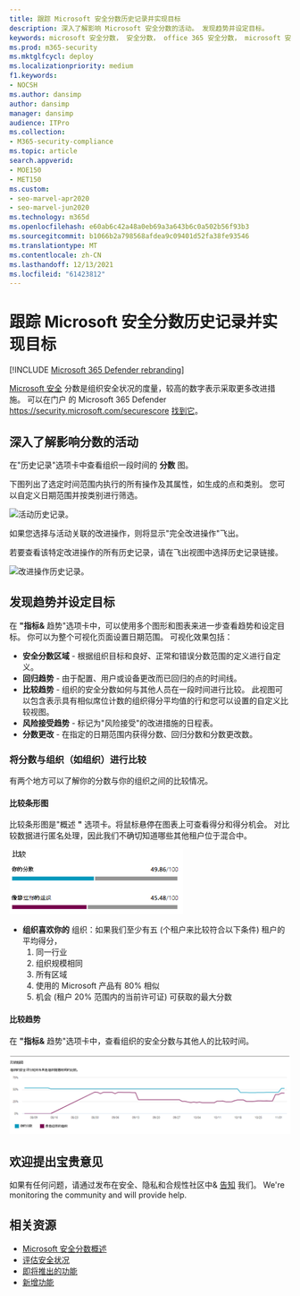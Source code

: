 ```yaml
---
title: 跟踪 Microsoft 安全分数历史记录并实现目标
description: 深入了解影响 Microsoft 安全分数的活动。 发现趋势并设定目标。
keywords: microsoft 安全分数， 安全分数， office 365 安全分数， microsoft 安全分数， Microsoft 365 Defender门户， 改进操作
ms.prod: m365-security
ms.mktglfcycl: deploy
ms.localizationpriority: medium
f1.keywords:
- NOCSH
ms.author: dansimp
author: dansimp
manager: dansimp
audience: ITPro
ms.collection:
- M365-security-compliance
ms.topic: article
search.appverid:
- MOE150
- MET150
ms.custom:
- seo-marvel-apr2020
- seo-marvel-jun2020
ms.technology: m365d
ms.openlocfilehash: e60ab6c42a48a0eb69a3a643b6c0a502b56f93b3
ms.sourcegitcommit: b1066b2a798568afdea9c09401d52fa38fe93546
ms.translationtype: MT
ms.contentlocale: zh-CN
ms.lasthandoff: 12/13/2021
ms.locfileid: "61423812"
---
```

# <a name="track-your-microsoft-secure-score-history-and-meet-goals"></a>跟踪 Microsoft 安全分数历史记录并实现目标

[!INCLUDE [Microsoft 365 Defender rebranding](../includes/microsoft-defender.md)]

[Microsoft 安全](microsoft-secure-score.md) 分数是组织安全状况的度量，较高的数字表示采取更多改进措施。 可以在门户 的 Microsoft 365 Defender https://security.microsoft.com/securescore [找到它](microsoft-365-defender.md#the-microsoft-365-defender-portal)。

## <a name="gain-insights-into-activity-that-has-affected-your-score"></a>深入了解影响分数的活动

在"历史记录"选项卡中查看组织一段时间的 **分数** 图。

下图列出了选定时间范围内执行的所有操作及其属性，如生成的点和类别。 您可以自定义日期范围并按类别进行筛选。

![活动历史记录。](../../media/secure-score/secure-score-history-activity.png)

如果您选择与活动关联的改进操作，则将显示"完全改进操作"飞出。

若要查看该特定改进操作的所有历史记录，请在飞出视图中选择历史记录链接。

![改进操作历史记录。](../../media/secure-score/secure-score-history-flyout.png)

## <a name="discover-trends-and-set-goals"></a>发现趋势并设定目标

在 **"指标&** 趋势"选项卡中，可以使用多个图形和图表来进一步查看趋势和设定目标。 你可以为整个可视化页面设置日期范围。 可视化效果包括：

* **安全分数区域** - 根据组织目标和良好、正常和错误分数范围的定义进行自定义。
* **回归趋势** - 由于配置、用户或设备更改而已回归的点的时间线。  
* **比较趋势** - 组织的安全分数如何与其他人员在一段时间进行比较。 此视图可以包含表示具有相似席位计数的组织得分平均值的行和您可以设置的自定义比较视图。
* **风险接受趋势** - 标记为"风险接受"的改进措施的日程表。
* **分数更改** - 在指定的日期范围内获得分数、回归分数和分数更改数。

### <a name="compare-your-score-to-organizations-like-yours"></a>将分数与组织（如组织）进行比较

有两个地方可以了解你的分数与你的组织之间的比较情况。

#### <a name="comparison-bar-chart"></a>比较条形图

比较条形图是"概述 **"** 选项卡。将鼠标悬停在图表上可查看得分和得分机会。 对比较数据进行匿名处理，因此我们不确切知道哪些其他租户位于混合中。

![相似组织的分数的条形图。](../../media/secure-score/secure-score-comparison-bar.png)

- **组织喜欢你的** 组织：如果我们至少有五 (个租户来比较符合以下条件) 租户的平均得分，
    1. 同一行业
    2. 组织规模相同
    3. 所有区域
    4. 使用的 Microsoft 产品有 80% 相似
    5. 机会 (租户 20% 范围内的当前许可证) 可获取的最大分数


#### <a name="comparison-trend"></a>比较趋势

在 **"指标&** 趋势"选项卡中，查看组织的安全分数与其他人的比较时间。

![一段时间后相似组织的分数的直线图。](../../media/secure-score/secure-score-comparison-trend.png)

## <a name="we-want-to-hear-from-you"></a>欢迎提出宝贵意见

如果有任何问题，请通过发布在安全、隐私和合规性社区中& [告知](https://techcommunity.microsoft.com/t5/Security-Privacy-Compliance/bd-p/security_privacy) 我们。 We're monitoring the community and will provide help.

## <a name="related-resources"></a>相关资源

- [Microsoft 安全分数概述](microsoft-secure-score.md)
- [评估安全状况](microsoft-secure-score-improvement-actions.md)
- [即将推出的功能](microsoft-secure-score-whats-coming.md)
- [新增功能](microsoft-secure-score-whats-new.md)
